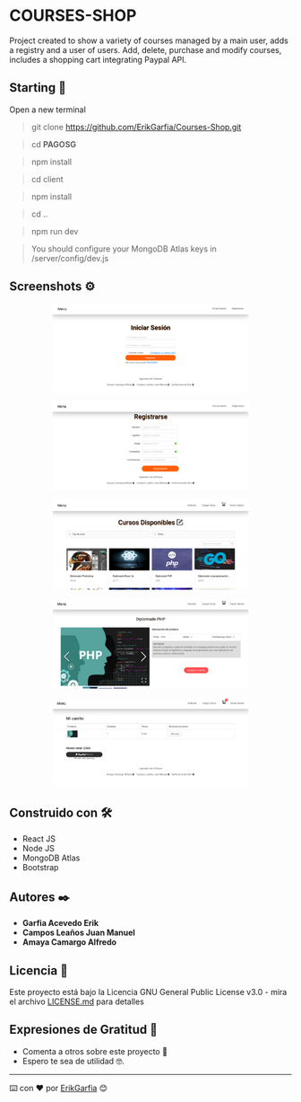# COURSES-SHOP

Project created to show a variety of courses managed by a main user, adds a registry and a user of users. Add, delete, purchase and modify courses, includes a shopping cart integrating Paypal API.

## Starting 🚀

Open a new terminal
> git clone https://github.com/ErikGarfia/Courses-Shop.git

>cd **PAGOSG**

>npm install

>cd client

>npm install

>cd ..

>npm run dev

> You should configure your MongoDB Atlas keys in /server/config/dev.js
## Screenshots ⚙️
<p align="center">
  <img src="ss/first.png" width="350" title="hover text">
</p>
<p align="center">
  <img src="ss/second.png" width="350" title="hover text">
</p>
<p align="center">
  <img src="ss/third.png" width="350" title="hover text">
</p>
<p align="center">
  <img src="ss/forth.png" width="350" title="hover text">
</p>
<p align="center">
  <img src="ss/fifth.png" width="350" title="hover text">
</p>

## Construido con 🛠️

* React JS
* Node JS
* MongoDB Atlas
* Bootstrap


## Autores ✒️


* **Garfia Acevedo Erik** 
* **Campos Leaños Juan Manuel**
* **Amaya Camargo Alfredo**
## Licencia 📄

Este proyecto está bajo la Licencia GNU General Public License v3.0 - mira el archivo [LICENSE.md](LICENSE.md) para detalles

## Expresiones de Gratitud 🎁

* Comenta a otros sobre este proyecto 📢
* Espero te sea de utilidad 🤓.




---
⌨️ con ❤️ por [ErikGarfia](https://github.com/ErikGarfia) 😊
